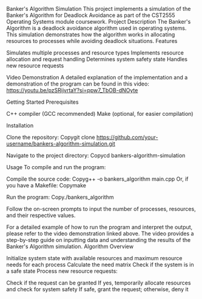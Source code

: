 Banker's Algorithm Simulation
This project implements a simulation of the Banker's Algorithm for Deadlock Avoidance as part of the CST2555 Operating Systems module coursework.
Project Description
The Banker's Algorithm is a deadlock avoidance algorithm used in operating systems. This simulation demonstrates how the algorithm works in allocating resources to processes while avoiding deadlock situations.
Features

Simulates multiple processes and resource types
Implements resource allocation and request handling
Determines system safety state
Handles new resource requests

Video Demonstration
A detailed explanation of the implementation and a demonstration of the program can be found in this video:
https://youtu.be/pzSRijvrtaY?si=ppw7_TbOB-dNOyte

Getting Started
Prerequisites

C++ compiler (GCC recommended)
Make (optional, for easier compilation)

Installation

Clone the repository:
Copygit clone https://github.com/your-username/bankers-algorithm-simulation.git

Navigate to the project directory:
Copycd bankers-algorithm-simulation


Usage
To compile and run the program:

Compile the source code:
Copyg++ -o bankers_algorithm main.cpp
Or, if you have a Makefile:
Copymake

Run the program:
Copy./bankers_algorithm

Follow the on-screen prompts to input the number of processes, resources, and their respective values.

For a detailed example of how to run the program and interpret the output, please refer to the video demonstration linked above. The video provides a step-by-step guide on inputting data and understanding the results of the Banker's Algorithm simulation.
Algorithm Overview

Initialize system state with available resources and maximum resource needs for each process
Calculate the need matrix
Check if the system is in a safe state
Process new resource requests:

Check if the request can be granted
If yes, temporarily allocate resources and check for system safety
If safe, grant the request; otherwise, deny it
